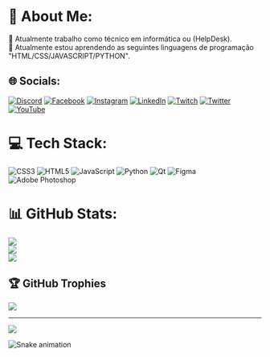 # 💫 About Me:
🔭 Atualmente trabalho como técnico em informática ou (HelpDesk).<br>🌱 Atualmente estou aprendendo as seguintes linguagens de programação "HTML/CSS/JAVASCRIPT/PYTHON".


## 🌐 Socials:
[![Discord](https://img.shields.io/badge/Discord-%237289DA.svg?logo=discord&logoColor=white)](https://discord.gg/Jian_1901#2409) [![Facebook](https://img.shields.io/badge/Facebook-%231877F2.svg?logo=Facebook&logoColor=white)](https://facebook.com/https://www.facebook.com/Jian.ferreira17/) [![Instagram](https://img.shields.io/badge/Instagram-%23E4405F.svg?logo=Instagram&logoColor=white)](https://instagram.com/Jian_1901) [![LinkedIn](https://img.shields.io/badge/LinkedIn-%230077B5.svg?logo=linkedin&logoColor=white)](https://linkedin.com/in/https://www.linkedin.com/in/jian-rodrigues-ferreira-4a304a257/) [![Twitch](https://img.shields.io/badge/Twitch-%239146FF.svg?logo=Twitch&logoColor=white)](https://twitch.tv/Jian_1901) [![Twitter](https://img.shields.io/badge/Twitter-%231DA1F2.svg?logo=Twitter&logoColor=white)](https://twitter.com/Jian_1901) [![YouTube](https://img.shields.io/badge/YouTube-%23FF0000.svg?logo=YouTube&logoColor=white)](https://youtube.com/@Jian_1901) 

# 💻 Tech Stack:
![CSS3](https://img.shields.io/badge/css3-%231572B6.svg?style=for-the-badge&logo=css3&logoColor=white) ![HTML5](https://img.shields.io/badge/html5-%23E34F26.svg?style=for-the-badge&logo=html5&logoColor=white) ![JavaScript](https://img.shields.io/badge/javascript-%23323330.svg?style=for-the-badge&logo=javascript&logoColor=%23F7DF1E) ![Python](https://img.shields.io/badge/python-3670A0?style=for-the-badge&logo=python&logoColor=ffdd54) ![Qt](https://img.shields.io/badge/Qt-%23217346.svg?style=for-the-badge&logo=Qt&logoColor=white) 	![Figma](https://img.shields.io/badge/figma-%23F24E1E.svg?style=for-the-badge&logo=figma&logoColor=white) ![Adobe Photoshop](https://img.shields.io/badge/adobephotoshop-%2331A8FF.svg?style=for-the-badge&logo=adobephotoshop&logoColor=white)
# 📊 GitHub Stats:
![](https://github-readme-stats.vercel.app/api?username=jian-19&theme=monokai&hide_border=false&include_all_commits=true&count_private=true)<br/>
![](https://github-readme-streak-stats.herokuapp.com/?user=jian-19&theme=monokai&hide_border=false)<br/>
![](https://github-readme-stats.vercel.app/api/top-langs/?username=jian-19&theme=monokai&hide_border=false&include_all_commits=true&count_private=true&layout=compact)

## 🏆 GitHub Trophies
![](https://github-profile-trophy.vercel.app/?username=jian-19&theme=monokai&no-frame=false&no-bg=false&margin-w=4)

---
[![](https://visitcount.itsvg.in/api?id=jian-19&icon=5&color=4)](https://visitcount.itsvg.in)

![Snake animation](https://github.com/jian-19/blob/output/github-contribution-grid-snake.svg)
